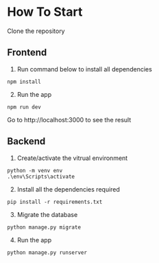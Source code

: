 # How To Start

Clone the repository

## Frontend

1. Run command below to install all dependencies

```
npm install
```

2. Run the app

```
npm run dev
```

Go to http://localhost:3000 to see the result

## Backend

1. Create/activate the vitrual environment

```
python -m venv env
.\env\Scripts\activate
```

2. Install all the dependencies required

```
pip install -r requirements.txt
```

3. Migrate the database

```
python manage.py migrate
```

4. Run the app

```
python manage.py runserver
```

